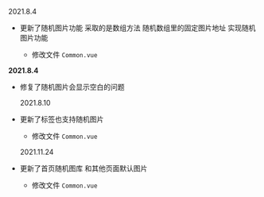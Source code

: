 2021.8.4

- 更新了随机图片功能 采取的是数组方法 随机数组里的固定图片地址 实现随机图片功能

  - 修改文件 `Common.vue`

**2021.8.4**

- 修复了随机图片会显示空白的问题

  2021.8.10

- 更新了标签也支持随机图片

  - 修改文件 `Common.vue`

  2021.11.24

- 更新了首页随机图库 和其他页面默认图片

  - 修改文件 `Common.vue`
